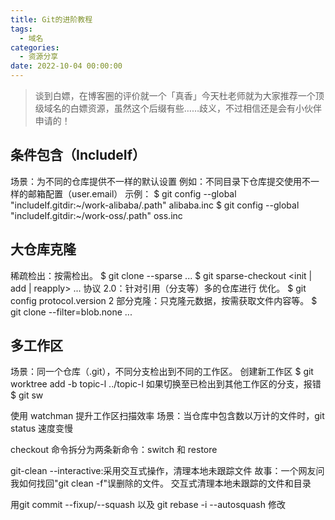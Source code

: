 ```yaml
---
title: Git的进阶教程
tags:
  - 域名
categories:
  - 资源分享
date: 2022-10-04 00:00:00
---
```


> 谈到白嫖，在博客圈的评价就一个「真香」今天杜老师就为大家推荐一个顶级域名的白嫖资源，虽然这个后缀有些……歧义，不过相信还是会有小伙伴申请的！

<!-- more -->

## 条件包含（IncludeIf）

场景：为不同的仓库提供不一样的默认设置
例如：不同目录下仓库提交使用不一样的邮箱配置（user.email）
示例：
$ git config --global "includeIf.gitdir:~/work-alibaba/.path" alibaba.inc
$ git config --global "includeIf.gitdir:~/work-oss/.path" oss.inc

## 大仓库克隆

稀疏检出：按需检出。
$ git clone --sparse ...
$ git sparse-checkout <init | add | reapply> ...
协议 2.0：针对引用（分支等）多的仓库进行 优化。
$ git config protocol.version 2
部分克隆：只克隆元数据，按需获取文件内容等。
$ git clone --filter=blob.none ...

## 多工作区

场景：同一个仓库（.git），不同分支检出到不同的工作区。
创建新工作区
$ git worktree add -b topic-l ../topic-l
如果切换至已检出到其他工作区的分支，报错
$ git sw

使用 watchman 提升工作区扫描效率
场景：当仓库中包含数以万计的文件时，git status 速度变慢

checkout 命令拆分为两条新命令：switch 和 restore

git-clean --interactive:采用交互式操作，清理本地未跟踪文件
故事：一个网友问我如何找回"git clean -f"误删除的文件。
交互式清理本地未跟踪的文件和目录


用git commit --fixup/--squash 以及 git rebase -i --autosquash 修改